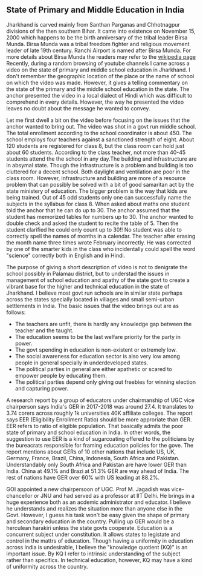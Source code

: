 ## State of Primary and Middle Education in India

Jharkhand is carved mainly from Santhan Parganas and Chhotnagpur divisions of the then southern Bihar. 
It came into existence on November 15, 2000 which happens to be the birth anniversary of the tribal leader Birsa Munda. Birsa
Munda was a tribal freedom fighter and religious movement leader of late 19th century. Ranchi Airport is named after Birsa
Munda. For more details about Birsa Munda the readers may refer to the [wikipedia page](https://en.wikipedia.org/wiki/Birsa_Munda)
Recently, during a random browsing of youtube channels I came across a video on the state of primary and middle school
education in Jharkhand. I don't remember the geographic location of the place or the name of school on which the video
was made. However, it gives a telling commentary on the state of the primary and the middle school education in the state.
The anchor presented the video in a local dialect of Hindi which was difficult to comprehend in every details. However, the 
way he presented the video leaves no doubt about the message he wanted to convey. 

Let me first dwell a bit on the video before focusing on the issues that the anchor wanted to bring out.  The video was shot
in a govt run middle school. The total enrollment according to the school coordinator is about 450. The school employs
four teachers against a sanctioned strength of eight. About 120 students are registered for class 8, but the class room can 
hold just about 60 students. According to the class teacher, not more than 40-45 students attend the the school in any day.The 
building and infrastructure are in absymal state.  Though the infrastructure is a problem and building is too
cluttered for a decent school. Both daylight and ventilation are poor in the class room.  However, infrastructure and building
are more of a resource problem that can possibly be solved with a bit of good samaritan act by the state ministery of education.
The bigger problem is the way that kids are being trained. Out of 45 odd students only one can successfully name the subjects in 
the syllabus for class 8. When asked about maths one student told the anchor that he can do up to 30. The anchor assumed
that the student has memorized tables for numbers up to 30. The anchor wanted to double check and asked the student to recite 
the table of 5. Then the student clarified he could only count up to 30!! No student was able to correctly spell the names of 
months in a calendar. The teacher after erasing the month name three times wrote February incorrectly. He was corrected by
one of the smarter kids in the class who incidentally could spell the word "science" correctly both in English and in Hindi. 

The purpose of giving a short description of video is not to denigrate the school possibly in Palamau district, but to understad 
the issues in management of school education and apathy of the state govt to create a vibrant base for the higher and technical 
education in the state of Jharkhand. I believe most govt run schools are in similar state perhaps across the states specially
located in villages and small semi-urban settlements in India. The basic issues that the video brings out are as follows:
- The teachers are unfit, there is hardly any knowledge gap between the teacher and the taught. 
- The education seems to be the last welfare priority for the party in power.
- The govt spending in education is non-existent or extremely low.
- The social awareness for education sector is also very low among people in general specially in underdeveloped states. 
- The political parties in general are either apathetic or scared to empower people by educating them.
- The political parties depend only giving out freebies for winning election and capturing power.

A research report by a group of educators under chairmanship of UGC vice chairperson says India's GER in 2017-2018 was around 27.4.
It translates to 3.74 corers across roughly 1k universities 40K affiliate colleges. The report says EER (Eligibility Enrollment
Ratio) should be more approriate than GER. EER refers to ratio of eligible population. That basically admits the poor state of
primary and school education in India. In other words, the suggestion to use EER is a kind of sugarcoating offered to the politicians
by the bureacrats responsible for framing education policies for the gove. The report mentions about GERs of 10 other nations 
that include US, UK, Germany, France, Brazil, China, Indonesia, South Africa and Pakistan. Understandably only South Africa and 
Pakistan are have lower GER than India.  China at 49.1% and Brazi at 51.3% GER are way ahead of India. The rest of nations have
GER over 60% with US leading at 88.2%. 

GOI appointed a new chairpersoon of UGC. Prof M. Jagadish was vice-chancellor or JNU and had served as a professor at IIT Delhi. 
He brings in a huge experience both as an acdemic administrator and educator. I believe he understands and realizes the situation 
more than anyone else in the Govt. However, I guess his task won't be easy given the shape of primary and secondary education in the
country. Pulling up GER would be a herculean harakiri unless the state govts cooperate. Education is a concurrent subject under 
constitution. It allows states to legistate and control in the mattrs of education. Though having a uniformity in education across
India is undesirable, I believe the "knowledge quotient (KQ)" is an important issue. By KQ I refer to intrinsic understanding of
the subject rather than specifics. In technical education, however, KQ may have a kind of uniformity across the country. 

